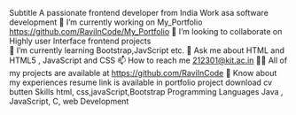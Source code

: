 Subtitle
A passionate frontend developer from India
Work asa software development
🔭 I’m currently working on
My_Portfolio
https://github.com/RaviInCode/My_Portfolio
👯 I’m looking to collaborate on
Highly user Interface frontend projects  
🌱 I’m currently learning
Bootstrap,JavScript etc.
💬 Ask me about
HTML and HTML5 , JavaScript and CSS
📫 How to reach me
212301@kit.ac.in
👨‍💻 All of my projects are available at
https://github.com/RaviInCode
📄 Know about my experiences
resume link is available in portfolio project download cv butten
Skills
html, css,javaScript,Bootstrap
Programming Languages
Java , JavaScript, C, web Development
